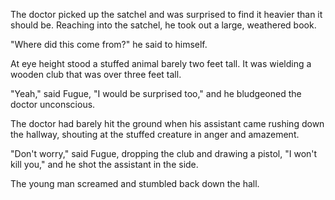 The doctor picked up the satchel and was surprised to find it heavier than it should be.   Reaching into the satchel, he took out a large, weathered book.

"Where did this come from?" he said to himself.



At eye height stood a stuffed animal barely two feet tall.  It was wielding a wooden club that was over three feet tall.

"Yeah," said Fugue, "I would be surprised too," and he bludgeoned the doctor unconscious.

The doctor had barely hit the ground when his assistant came rushing down the hallway, shouting at the stuffed creature in anger and amazement.

"Don't worry," said Fugue, dropping the club and drawing a pistol, "I won't kill you," and he shot the assistant in the side.

The young man screamed and stumbled back down the hall.